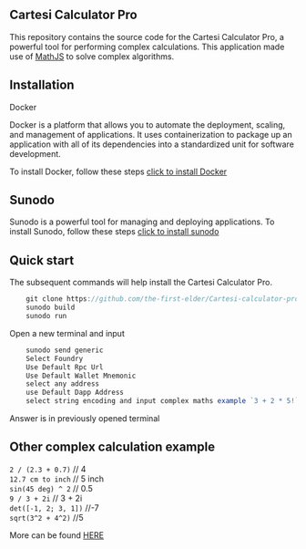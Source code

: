 ## Cartesi Calculator Pro

This repository contains the source code for the Cartesi Calculator Pro, a powerful tool for performing complex calculations. This application made use of [MathJS](https://mathjs.org/docs/getting_started.html) to solve complex algorithms.

## Installation

Docker

Docker is a platform that allows you to automate the deployment, scaling, and management of applications. It uses containerization to package up an application with all of its dependencies into a standardized unit for software development.

To install Docker, follow these steps [click to install Docker](https://docs.docker.com/get-docker/)

## Sunodo

Sunodo is a powerful tool for managing and deploying applications. To install Sunodo, follow these steps [click to install sunodo](https://docs.sunodo.io/guide/introduction/installing)

## Quick start

The subsequent commands will help install the Cartesi Calculator Pro.

```javascript
    git clone https://github.com/the-first-elder/Cartesi-calculator-pro-with-sunodo.git
    sunodo build
    sunodo run
```

Open a new terminal and input

```javascript
    sunodo send generic
    Select Foundry
    Use Default Rpc Url
    Use Default Wallet Mnemonic
    select any address
    use Default Dapp Address
    select string encoding and input complex maths example `3 + 2 * 5!` and boom!
```

Answer is in previously opened terminal

## Other complex calculation example

`2 / (2.3 + 0.7)` // 4 </br>
`12.7 cm to inch` // 5 inch </br>
`sin(45 deg) ^ 2` // 0.5 </br>
`9 / 3 + 2i` // 3 + 2i </br>
`det([-1, 2; 3, 1])` //-7 </br>
`sqrt(3^2 + 4^2)` //5

More can be found [HERE](https://mathjs.org/examples/index.html)
